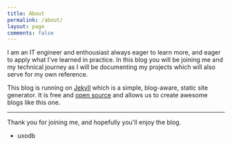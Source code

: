 ```yaml
---
title: About
permalink: /about/
layout: page
comments: false
---
```

I am an IT engineer and enthousiast always eager to learn more, and eager to apply what I've learned in practice.
In this blog you will be joining me and my technical journey as I will be documenting my projects which will also serve for my own reference.

This blog is running on <a href="https://jekyllrb.com/"  target="_blank" rel="noopener">Jekyll</a> which is a simple, blog-aware, static site generator. It is free and <a href="https://github.com/jekyll/jekyll/blob/master/LICENSE" target="_blank" rel="noopener">open source</a> and allows us to create awesome blogs like this one.

<hr>

Thank you for joining me, and hopefully you'll enjoy the blog.


- uxodb
